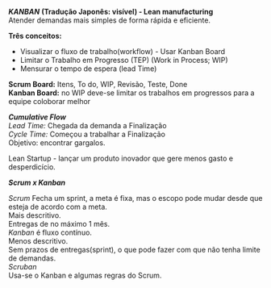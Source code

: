 ***KANBAN*** **(Tradução Japonês: visível) - Lean manufacturing** </br>
Atender demandas mais simples de forma rápida e eficiente.

**Três conceitos:**
- Visualizar o fluxo de trabalho(workflow) - Usar Kanban Board
- Limitar o Trabalho em Progresso (TEP) (Work in Process; WIP)
- Mensurar o tempo de espera (lead Time) 

**Scrum Board:** Itens, To do, WIP, Revisão, Teste, Done </br>
**Kanban Board:** no WIP deve-se limitar os trabalhos em progressos para a equipe coloborar melhor


***Cumulative Flow*** </br>
*Lead Time:* Chegada da demanda a Finalização </br>
*Cycle Time:* Começou a trabalhar a Finalização </br>
Objetivo: encontrar gargalos. </br>

Lean Startup - lançar um produto inovador que gere menos gasto e desperdicício.


***Scrum x Kanban*** 
</br>

*Scrum*
Fecha um sprint, a meta é fixa, mas o escopo pode mudar desde que esteja de acordo com a meta. </br>
Mais descritivo.</br>
Entregas de no máximo 1 mês. </br>
*Kanban* 
é fluxo contínuo. </br>
Menos descritivo.</br>
Sem prazos de entregas(sprint), o que pode fazer com que não tenha limite de demandas. </br>
*Scruban* </br>
Usa-se o Kanban e algumas regras do Scrum.
